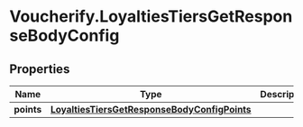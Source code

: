 # Voucherify.LoyaltiesTiersGetResponseBodyConfig

## Properties

Name | Type | Description | Notes
------------ | ------------- | ------------- | -------------
**points** | [**LoyaltiesTiersGetResponseBodyConfigPoints**](LoyaltiesTiersGetResponseBodyConfigPoints.md) |  | [optional] 


